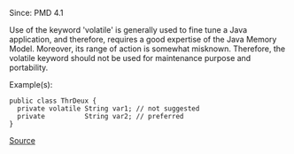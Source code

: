 Since: PMD 4.1

Use of the keyword 'volatile' is generally used to fine tune a Java application, and therefore, requires
a good expertise of the Java Memory Model. Moreover, its range of action is somewhat misknown. Therefore,
the volatile keyword should not be used for maintenance purpose and portability.

Example(s):
```
public class ThrDeux {
  private volatile String var1;	// not suggested
  private          String var2;	// preferred
}
```

[Source](https://pmd.github.io/pmd-5.5.4/pmd-java/rules/java/controversial.html#AvoidUsingVolatile)
